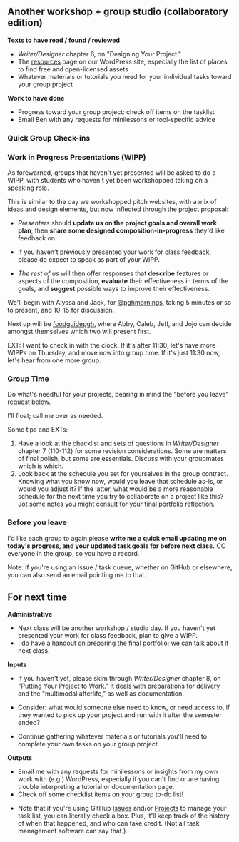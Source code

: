 ## Another workshop + group studio (collaboratory edition)
<!-- 
  two work-in-progress-presentations (WIPP)
  solicit requests for mini-lessons
  get to work on projects.
  request or press-gang WIPP volunteers.
-->

**Texts to have read / found / reviewed**

* *Writer/Designer* chapter 6, on "Designing Your Project."
* The [resources](/resources) page on our WordPress site, especially the list of places to find free and open-licensed assets
* Whatever materials or tutorials you need for your individual tasks toward your group project

**Work to have done**

* Progress toward your group project: check off items on the tasklist
* Email Ben with any requests for minilessons or tool-specific advice

<!--
[toc tag="h2" title="Plan for the Day"]
-->

### Quick Group Check-ins



### Work in Progress Presentations (WIPP)

As forewarned, groups that haven't yet presented will be asked to do a WIPP, with students who haven't yet been workshopped taking on a speaking role.

This is similar to the day we workshopped pitch websites, with a mix of ideas and design elements, but now inflected through the project proposal: 

* *Presenters* should **update us on the project goals and overall work plan**, then **share some designed composition-in-progress** they'd like feedback on.
 - If you haven't previously presented your work for class feedback, please do expect to speak as part of your WIPP.
* *The rest of us* will then offer responses that **describe** features or aspects of the composition, **evaluate** their effectiveness in terms of the goals, and **suggest** possible ways to improve their effectiveness.


We'll begin with Alyssa and Jack, for [@pghmornings](https://docs.google.com/document/d/1X3olRG0cK9Vwak84xnEplhwQhUmhQ2zfoXiLXn2xV7A/edit?ts=5a01e148), taking 5 minutes or so to present, and 10-15 for discussion.

Next up will be [foodguidepgh](http://wp.majoringinmeta.net/foodguidepgh/), where Abby, Caleb, Jeff, and Jojo can decide amongst themselves which two will present first.

EXT: I want to check in with the clock. If it's after 11:30, let's have more WIPPs on Thursday, and move now into group time. If it's just 11:30 now, let's hear from one more group.



### Group Time

Do what's needful for your projects, bearing in mind the "before you leave" request below.

I'll float; call me over as needed.

<div class="alert alert-info">
Some tips and EXTs: 

<ol>
<li>Have a look at the checklist and sets of questions in <em>Writer/Designer</em> chapter 7 (110-112) for some revision considerations. Some are matters of final polish, but some are essentials. Discuss with your groupmates which is which.</li>

<li>Look back at the schedule you set for yourselves in the group contract. Knowing what you know now, would you leave that schedule as-is, or would you adjust it? If the latter, what would be a more reasonable schedule for the next time you try to collaborate on a project like this? Jot some notes you might consult for your final portfolio reflection. </li>
</ol>
</div>


### Before you leave

<div class="alert alert-success">
I'd like each group to again please <strong>write me a quick email updating me on today's progress, and your updated task goals for before next class.</strong> CC everyone in the group, so you have a record.
</div>

Note: if you're using an issue / task queue, whether on GitHub or elsewhere, you can also send an email pointing me to that.



## For next time

**Administrative**

* Next class will be another workshop / studio day. If you haven't yet presented your work for class feedback, plan to give a WIPP.
* I do have a handout on preparing the final portfolio; we can talk about it next class.


**Inputs**

* If you haven't yet, please skim through *Writer/Designer* chapter 8, on "Putting Your Project to Work." It deals with preparations for delivery and the "multimodal afterlife," as well as documentation. 
 - Consider: what would someone else need to know, or need access to, if they wanted to pick up your project and run with it after the semester ended?
* Continue gathering whatever materials or tutorials you'll need to complete your own tasks on your group project.

**Outputs**

* Email me with any requests for minilessons or insights from my own work with (e.g.) WordPress, especially if you can't find or are having trouble interpreting a tutorial or documentation page.
* Check off some checklist items on your group to-do list! 
 - Note that if you're using GitHub [Issues](https://guides.github.com/features/issues/) and/or [Projects](https://github.com/features/project-management) to manage your task list, you can literally check a box. Plus, it'll keep track of the history of when that happened, and who can take credit. (Not all task management software can say that.)


